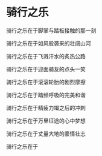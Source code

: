 # 骑行之乐

骑行之乐在于脚掌与踏板接触的那一刻

骑行之乐在于如风般袭来的壮阔山河

骑行之乐在于飞溅汗水的炙热公路

骑行之乐在于迎面骑友的点头一笑

骑行之乐在于滚滚轮胎的剧烈摩擦

骑行之乐在于踏频呼吸的完美和谐

骑行之乐在于精疲力竭之后的冲刺

骑行之乐在于万里征途的心中梦想

骑行之乐在于丈量大地的豪情壮志

骑行之乐在于